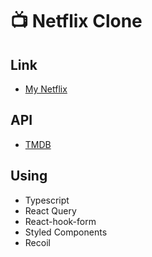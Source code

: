 # 📺 Netflix Clone

## Link

- [My Netflix](https://chchaeun.github.io/netflix-clone)

## API
- [TMDB](https://www.themoviedb.org/documentation/api)

## Using

- Typescript
- React Query
- React-hook-form
- Styled Components
- Recoil
